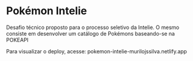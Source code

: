 # Pokémon Intelie

Desafio técnico proposto para o processo seletivo da Intelie. O mesmo consiste em desenvolver um catálogo de Pokémons baseando-se na POKEAPI 

Para visualizar o deploy, acesse: pokemon-intelie-murilojssilva.netlify.app